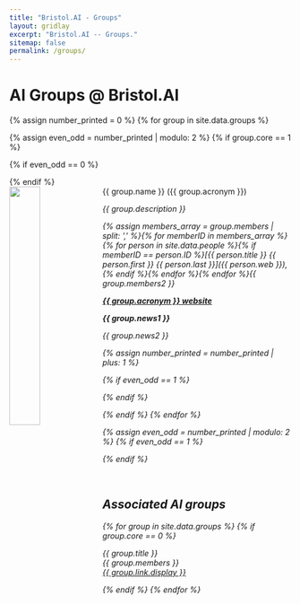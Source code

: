 ```yaml
---
title: "Bristol.AI - Groups"
layout: gridlay
excerpt: "Bristol.AI -- Groups."
sitemap: false
permalink: /groups/
---
```



# AI Groups @ Bristol.AI

{% assign number_printed = 0 %}
{% for group in site.data.groups %}

{% assign even_odd = number_printed | modulo: 2 %}
{% if group.core == 1 %}

{% if even_odd == 0 %}
<div class="row">
{% endif %}

<div class="col-sm-6 clearfix">
 <div class="well">
  <grpstyle>{{ group.name }} ({{ group.acronym }})</grpstyle>
  <img src="{{ site.url }}{{ site.baseurl }}/images/grouppic/{{ group.GID }}.jpg" class="img-responsive" width="33%" style="float: left" />
  <p><i>{{ group.description }}<i></p>
  <p>
  {% assign members_array = group.members | split: ',' %}{% for memberID in members_array %}{% for person in site.data.people %}{% if memberID == person.ID %}[{{ person.title }} {{ person.first }} {{ person.last }}]({{ person.web }}), {% endif %}{% endfor %}{% endfor %}{{ group.members2 }}
  </p>
  <p><strong><a href="{{ group.link.url }}">{{ group.acronym }} website</a></strong></p>
  <p class="text-danger"><strong> {{ group.news1 }}</strong></p>
  <p> {{ group.news2 }}</p>
 </div>
</div>

{% assign number_printed = number_printed | plus: 1 %}

{% if even_odd == 1 %}
</div>
{% endif %}

{% endif %}
{% endfor %}

{% assign even_odd = number_printed | modulo: 2 %}
{% if even_odd == 1 %}
</div>
{% endif %}

<p> &nbsp; </p>


## Associated AI groups

{% for group in site.data.groups %}
{% if group.core == 0 %}

  {{ group.title }} <br />
  <em>{{ group.members }} </em><br /><a href="{{ group.link.url }}">{{ group.link.display }}</a>

{% endif %}
{% endfor %}
